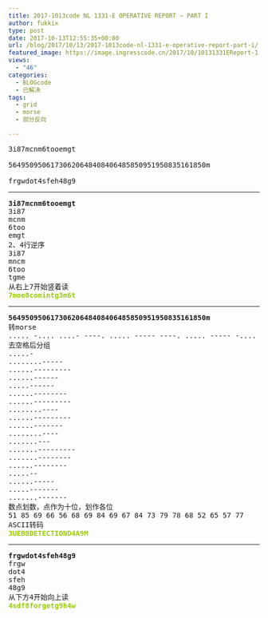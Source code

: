 ```yaml
---
title: 2017-1013code NL 1331-E OPERATIVE REPORT – PART I
author: fukkix
type: post
date: 2017-10-13T12:55:35+00:00
url: /blog/2017/10/13/2017-1013code-nl-1331-e-operative-report-part-i/
featured_image: https://image.ingresscode.cn/2017/10/10131331EReport-1.png?x-oss-process=image/resize,m_fill,w_700,h_220
views:
  - "46"
categories:
  - BLOGcode
  - 已解决
tags:
  - grid
  - morse
  - 部分反向

---
```

<pre>3i87mcnm6tooemgt

56495095061730620648408406485850951950835161850m

frgwdot4sfeh48g9
<!--more--></pre>

* * *

<pre><strong>3i87mcnm6tooemgt
</strong>3i87
mcnm
6too
emgt
2、4行逆序
3i87
mncm
6too
tgme
从右上7开始竖着读<strong>
<span style="color: #99cc00;">7moe8comintg3m6t</span></strong></pre>

* * *

<pre><strong>56495095061730620648408406485850951950835161850m
</strong>转morse
..... -.... ....- ----. ..... ----- ----. ..... ----- -.... .---- --... ...-- ----- -.... ..--- ----- -.... ....- ---.. ....- ----- ---.. ....- ----- -.... ....- ---.. ..... ---.. ..... ----- ----. ..... .---- ----. ..... ----- ---.. ...-- ..... .---- -.... .---- ---.. ..... ----- -- 
去空格后分组
.....-
........-----
......---------
......------
.....------
......--------
......---------
........----
......---------
......-------
........----
.......---
.......---------
.......--------
......--------
.....-- 
......-----
.....-------
.......------- 
数点划数，点作为十位，划作各位
51 85 69 66 56 68 69 84 69 67 84 73 79 78 68 52 65 57 77
ASCII转码
<span style="color: #99cc00;"><strong>3UEB8DETECTIOND4A9M</strong></span></pre>

* * *

<pre><strong>frgwdot4sfeh48g9
</strong>frgw
dot4
sfeh
48g9
从下方4开始向上读<strong>
<span style="color: #99cc00;">4sdf8forgetg9h4w</span></strong></pre>